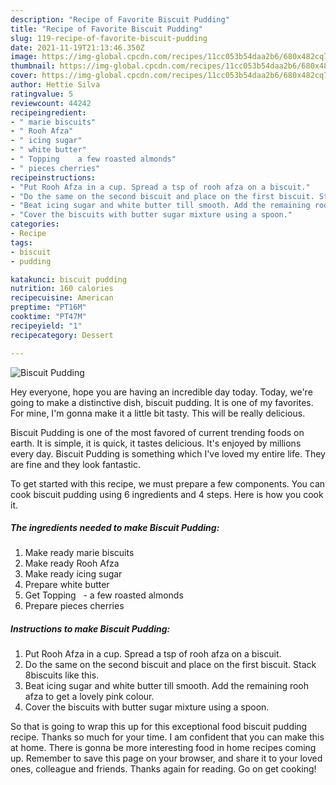 ```yaml
---
description: "Recipe of Favorite Biscuit Pudding"
title: "Recipe of Favorite Biscuit Pudding"
slug: 119-recipe-of-favorite-biscuit-pudding
date: 2021-11-19T21:13:46.350Z
image: https://img-global.cpcdn.com/recipes/11cc053b54daa2b6/680x482cq70/biscuit-pudding-recipe-main-photo.jpg
thumbnail: https://img-global.cpcdn.com/recipes/11cc053b54daa2b6/680x482cq70/biscuit-pudding-recipe-main-photo.jpg
cover: https://img-global.cpcdn.com/recipes/11cc053b54daa2b6/680x482cq70/biscuit-pudding-recipe-main-photo.jpg
author: Hettie Silva
ratingvalue: 5
reviewcount: 44242
recipeingredient:
- " marie biscuits"
- " Rooh Afza"
- " icing sugar"
- " white butter"
- " Topping    a few roasted almonds"
- " pieces cherries"
recipeinstructions:
- "Put Rooh Afza in a cup. Spread a tsp of rooh afza on a biscuit."
- "Do the same on the second biscuit and place on the first biscuit. Stack 8biscuits like this."
- "Beat icing sugar and white butter till smooth. Add the remaining rooh afza to get a lovely pink colour."
- "Cover the biscuits with butter sugar mixture using a spoon."
categories:
- Recipe
tags:
- biscuit
- pudding

katakunci: biscuit pudding 
nutrition: 160 calories
recipecuisine: American
preptime: "PT16M"
cooktime: "PT47M"
recipeyield: "1"
recipecategory: Dessert

---
```



![Biscuit Pudding](https://img-global.cpcdn.com/recipes/11cc053b54daa2b6/680x482cq70/biscuit-pudding-recipe-main-photo.jpg)

Hey everyone, hope you are having an incredible day today. Today, we're going to make a distinctive dish, biscuit pudding. It is one of my favorites. For mine, I'm gonna make it a little bit tasty. This will be really delicious.



Biscuit Pudding is one of the most favored of current trending foods on earth. It is simple, it is quick, it tastes delicious. It's enjoyed by millions every day. Biscuit Pudding is something which I've loved my entire life. They are fine and they look fantastic.


To get started with this recipe, we must prepare a few components. You can cook biscuit pudding using 6 ingredients and 4 steps. Here is how you cook it.

<!--inarticleads1-->

##### The ingredients needed to make Biscuit Pudding:

1. Make ready  marie biscuits
1. Make ready  Rooh Afza
1. Make ready  icing sugar
1. Prepare  white butter
1. Get  Topping   - a few roasted almonds
1. Prepare  pieces cherries




<!--inarticleads2-->

##### Instructions to make Biscuit Pudding:

1. Put Rooh Afza in a cup. Spread a tsp of rooh afza on a biscuit.
1. Do the same on the second biscuit and place on the first biscuit. Stack 8biscuits like this.
1. Beat icing sugar and white butter till smooth. Add the remaining rooh afza to get a lovely pink colour.
1. Cover the biscuits with butter sugar mixture using a spoon.




So that is going to wrap this up for this exceptional food biscuit pudding recipe. Thanks so much for your time. I am confident that you can make this at home. There is gonna be more interesting food in home recipes coming up. Remember to save this page on your browser, and share it to your loved ones, colleague and friends. Thanks again for reading. Go on get cooking!
